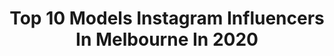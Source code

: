 ---
title: Top 10 Models Instagram Influencers In Melbourne In 2020
description: >-
  Find top models Instagram influencers in Melbourne in 2020. Most popular hashtags: #style #fashion #staysafe #beauty.
platform: Instagram
profiles:
  - username: "akiramorrow_"
    fullname: >-
      ᗩKIᖇᗩ ᗰOᖇᖇOᗯ
    location: "Australia"
    followers: 26268
    engagement: 311
    commentsToLikes: 0.111106
    id: ck14hu3ync5c20i198pb22c61
    verified: false
    hashtags: "#lostinthought, #staysafe, #tiktok, #thinking"
  - username: "kristyleedenovan"
    fullname: >-
      KRISTY LEE  DENOVAN
    location: "Australia"
    followers: 6308
    engagement: 1369
    commentsToLikes: 0.041532
    id: ck6ua2t5a15km0j71pd1u5tzx
    verified: false
    hashtags: "#projectiondance, #enpointe, #exquisite, #artistry"
  - username: "gradywulff"
    fullname: >-
      Grady Wulff
    location: "Australia"
    followers: 24512
    engagement: 230
    commentsToLikes: 0.045708
    id: ck6tqag14qb800j71my3p5arb
    verified: false
    hashtags: "#hardworkpaysoff, #nye, #southwest, #foxsportsnews"
  - username: "vitoriakauer"
    fullname: >-
      VITÓRIA KAUER
    location: "Australia"
    followers: 5318
    engagement: 971
    commentsToLikes: 0.037690
    id: ck6u59gvm8bvy0j712l71uhgk
    verified: false
    hashtags: "#carnaval2020, #diamondbeach, #deixaela, #bondi"
  - username: "lozpicartistry"
    fullname: >-
      Perth Makeup Artist
    location: "Australia"
    followers: 26218
    engagement: 220
    commentsToLikes: 0.144796
    id: ck0tyg0almnpw0i19y02jd9zk
    verified: false
    hashtags: "#mafs, #fluffybrow, #brisbanemua, #pertheveryday"
  - username: "mikayla_stevens.06"
    fullname: >-
      MIKAYLA STEVENS
    location: "Australia"
    followers: 43713
    engagement: 491
    commentsToLikes: 0.067036
    id: ck6u71fqeiww80j712x08dvh3
    verified: false
    hashtags: "#whiteonwhite, #summerdays, #bardot, #iphonepics"
  - username: "jewelthealternative"
    fullname: >-
      JEWEL 🇫🇷🇲🇦 ヅ
    location: "Australia"
    followers: 5524
    engagement: 1165
    commentsToLikes: 0.040241
    id: ck5c7ed4j7dly0i11n5xapfou
    verified: false
    hashtags: "#pumaau"
  - username: "natkalinowski"
    fullname: >-
      Natalia Kalinowski
    location: "Australia"
    followers: 110740
    engagement: 346
    commentsToLikes: 0.018590
    id: ck6trxfdr1mj30j71xddclqcz
    verified: false
    hashtags: ""
  - username: "emilyelizabethmay"
    fullname: >-
      e m i l y 🌙
    location: "Australia"
    followers: 26234
    engagement: 85
    commentsToLikes: 0.043012
    id: ck0ue9uogkw8d0i195wheor9l
    verified: false
    hashtags: "#blogpost"
  - username: "sharonjohal"
    fullname: >-
      SHARON JOHAL
    location: "Australia"
    followers: 45555
    engagement: 154
    commentsToLikes: 0.065712
    id: ck0tvnxf4c3140i1908x3na5h
    verified: true
    hashtags: "#bluestaffy, #blueeyes, #truth, #walk"
---